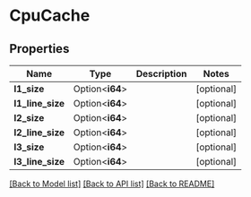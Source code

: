 # CpuCache

## Properties

Name | Type | Description | Notes
------------ | ------------- | ------------- | -------------
**l1_size** | Option<**i64**> |  | [optional]
**l1_line_size** | Option<**i64**> |  | [optional]
**l2_size** | Option<**i64**> |  | [optional]
**l2_line_size** | Option<**i64**> |  | [optional]
**l3_size** | Option<**i64**> |  | [optional]
**l3_line_size** | Option<**i64**> |  | [optional]

[[Back to Model list]](../README.md#documentation-for-models) [[Back to API list]](../README.md#documentation-for-api-endpoints) [[Back to README]](../README.md)


